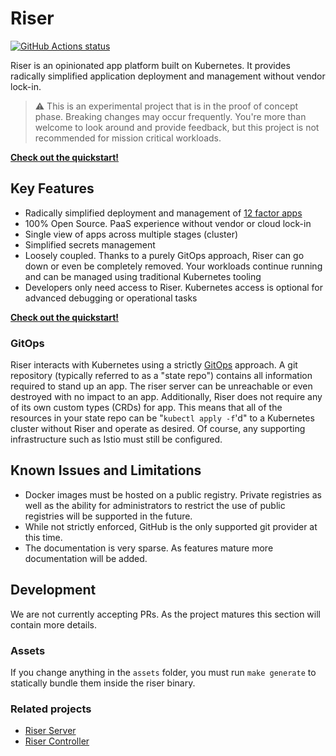 # Riser

<p align="left">
    <a href="https://github.com/riser-platform/riser"><img alt="GitHub Actions status" src="https://github.com/riser-platform/riser/workflows/Build/badge.svg"></a>
</p>

Riser is an opinionated app platform built on Kubernetes. It provides radically simplified application deployment and management without vendor lock-in.

> :warning: This is an experimental project that is in the proof of concept phase. Breaking changes may occur frequently. You're more than welcome to look around and provide feedback, but this project is not recommended for mission critical workloads.

**[Check out the quickstart!](quickstart.md)**

## Key Features

- Radically simplified deployment and management of [12 factor apps](https://12factor.net/)
- 100% Open Source. PaaS experience without vendor or cloud lock-in
- Single view of apps across multiple stages (cluster)
- Simplified secrets management
- Loosely coupled. Thanks to a purely GitOps approach, Riser can go down or even be completely removed. Your workloads continue running and can be managed using traditional Kubernetes tooling
- Developers only need access to Riser. Kubernetes access is optional for advanced debugging or operational tasks

**[Check out the quickstart!](quickstart.md)**

### GitOps

Riser interacts with Kubernetes using a strictly [GitOps](https://thenewstack.io/what-is-gitops-and-why-it-might-be-the-next-big-thing-for-devops/) approach. A git repository (typically referred to as a "state repo") contains all information required to stand up an app. The riser server can be unreachable or even destroyed with no impact to an app. Additionally, Riser does not require any of its own custom types (CRDs) for app. This means that all of the resources in your state repo can be "`kubectl apply -f`'d" to a Kubernetes cluster without Riser and operate as desired. Of course, any supporting infrastructure such as Istio must still be configured.

## Known Issues and Limitations

- Docker images must be hosted on a public registry. Private registries as well as the ability for administrators to restrict the use of public registries will be supported in the future.
- While not strictly enforced, GitHub is the only supported git provider at this time.
- The documentation is very sparse. As features mature more documentation will be added.

## Development

We are not currently accepting PRs. As the project matures this section will contain more details.

### Assets

If you change anything in the `assets` folder, you must run `make generate` to statically bundle them inside the riser binary.

### Related projects

- [Riser Server](https://github.com/riser-platform/riser-server)
- [Riser Controller](https://github.com/riser-platform/riser-controller)

